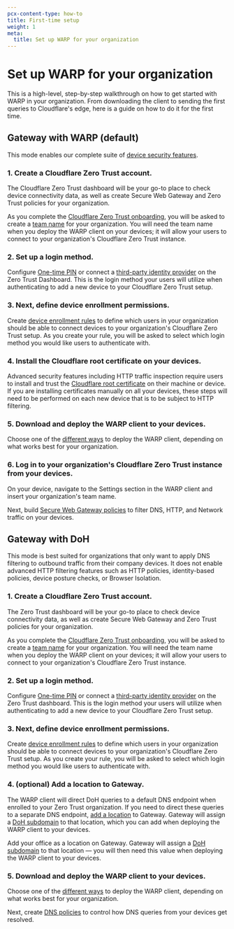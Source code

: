 ```yaml
---
pcx-content-type: how-to
title: First-time setup
weight: 1
meta:
  title: Set up WARP for your organization
---
```


# Set up WARP for your organization

This is a high-level, step-by-step walkthrough on how to get started with WARP in your organization. From downloading the client to sending the first queries to Cloudflare's edge, here is a guide on how to do it for the first time.

## Gateway with WARP (default)
This mode enables our complete suite of [device security features](/cloudflare-one/connections/connect-devices/warp/#gateway-with-warp-default).

### 1. Create a Cloudflare Zero Trust account.

The Cloudflare Zero Trust dashboard will be your go-to place to check device connectivity data, as well as create Secure Web Gateway and Zero Trust policies for your organization.

As you complete the [Cloudflare Zero Trust onboarding](/cloudflare-one/setup/), you will be asked to create a [team name](/cloudflare-one/glossary/#team-name) for your organization. You will need the team name when you deploy the WARP client on your devices; it will allow your users to connect to your organization's Cloudflare Zero Trust instance.

### 2. Set up a login method.

Configure [One-time PIN](/cloudflare-one/identity/one-time-pin/) or connect a [third-party identity provider](/cloudflare-one/identity/idp-integration/) on the Zero Trust Dashboard. This is the login method your users will utilize when authenticating to add a new device to your Cloudflare Zero Trust setup.

### 3. Next, define device enrollment permissions.

Create [device enrollment rules](/cloudflare-one/connections/connect-devices/warp/warp-settings/#device-enrollment-permissions) to define which users in your organization should be able to connect devices to your organization's Cloudflare Zero Trust setup. As you create your rule, you will be asked to select which login method you would like users to authenticate with.

### 4. Install the Cloudflare root certificate on your devices.

Advanced security features including HTTP traffic inspection require users to install and trust the [Cloudflare root certificate](/cloudflare-one/connections/connect-devices/warp/install-cloudflare-cert/) on their machine or device. If you are installing certificates manually on all your devices, these steps will need to be performed on each new device that is to be subject to HTTP filtering.

### 5. Download and deploy the WARP client to your devices.

Choose one of the [different ways](/cloudflare-one/connections/connect-devices/warp/deployment/) to deploy the WARP client, depending on what works best for your organization.

### 6. Log in to your organization's Cloudflare Zero Trust instance from your devices. 
On your device, navigate to the Settings section in the WARP client and insert your organization's team name.

Next, build [Secure Web Gateway policies](/cloudflare-one/policies/filtering/) to filter DNS, HTTP, and Network traffic on your devices.

## Gateway with DoH

This mode is best suited for organizations that only want to apply DNS filtering to outbound traffic from their company devices. It does not enable advanced HTTP filtering features such as HTTP policies, identity-based policies, device posture checks, or Browser Isolation.

### 1. Create a Cloudflare Zero Trust account.

The Zero Trust dashboard will be your go-to place to check device connectivity data, as well as create Secure Web Gateway and Zero Trust policies for your organization.

As you complete the [Cloudflare Zero Trust onboarding](/cloudflare-one/setup/), you will be asked to create a [team name](/cloudflare-one/glossary/#team-name) for your organization. You will need the team name when you deploy the WARP client on your devices; it will allow your users to connect to your organization's Cloudflare Zero Trust instance.

### 2. Set up a login method.

Configure [One-time PIN](/cloudflare-one/identity/one-time-pin/) or connect a [third-party identity provider](/cloudflare-one/identity/idp-integration/) on the Zero Trust dashboard. This is the login method your users will utilize when authenticating to add a new device to your Cloudflare Zero Trust setup.

### 3. Next, define device enrollment permissions.

Create [device enrollment rules](/cloudflare-one/connections/connect-devices/warp/warp-settings/#device-enrollment-permissions) to define which users in your organization should be able to connect devices to your organization's Cloudflare Zero Trust setup. As you create your rule, you will be asked to select which login method you would like users to authenticate with.

### 4. (optional) Add a location to Gateway.

The WARP client will direct DoH queries to a default DNS endpoint when enrolled to your Zero Trust organization. If you need to direct these queries to a separate DNS endpoint, [add a location](/cloudflare-one/policies/filtering/dns-policies/locations/) to Gateway. Gateway will assign a [DoH subdomain](/cloudflare-one/glossary/#doh-subdomain) to that location, which you can add when deploying the WARP client to your devices.

Add your office as a location on Gateway. Gateway will assign a [DoH subdomain](/cloudflare-one/glossary/#doh-subdomain) to that location — you will then need this value when deploying the WARP client to your devices.

### 5. Download and deploy the WARP client to your devices.

Choose one of the [different ways](/cloudflare-one/connections/connect-devices/warp/deployment/) to deploy the WARP client, depending on what works best for your organization.

Next, create [DNS policies](/cloudflare-one/policies/filtering/dns-policies/) to control how DNS queries from your devices get resolved.